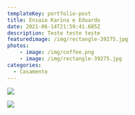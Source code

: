 ```yaml
---
templateKey: portfolio-post
title: Ensaio Karina e Eduardo
date: 2021-06-14T21:59:41.685Z
description: Teste teste teste
featuredimage: /img/rectangle-39275.jpg
photos:
    - image: /img/coffee.png
    - image: /img/rectangle-39275.jpg
categories:
  - Casamento
---
```

![](/img/frame-2788.png)

![](/img/rectangle-39252.png)